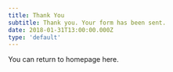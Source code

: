 ```yaml
---
title: Thank You
subtitle: Thank you. Your form has been sent.
date: 2018-01-31T13:00:00.000Z
type: 'default'
---
```

You can return to homepage here.
